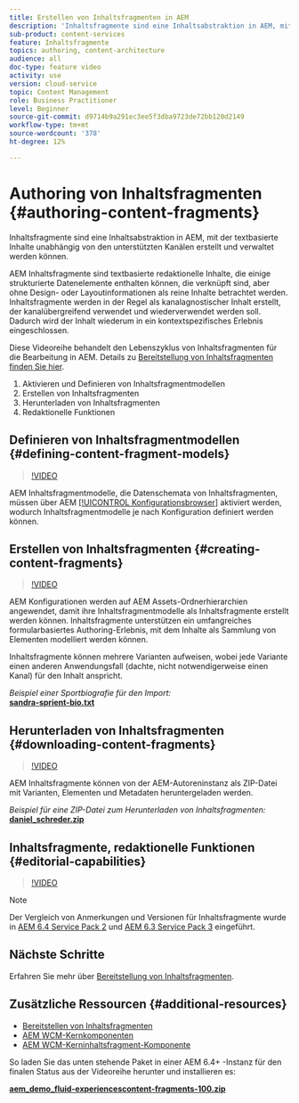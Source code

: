 ```yaml
---
title: Erstellen von Inhaltsfragmenten in AEM
description: 'Inhaltsfragmente sind eine Inhaltsabstraktion in AEM, mit der textbasierte Inhalte unabhängig von den unterstützten Kanälen erstellt und verwaltet werden können. '
sub-product: content-services
feature: Inhaltsfragmente
topics: authoring, content-architecture
audience: all
doc-type: feature video
activity: use
version: cloud-service
topic: Content Management
role: Business Practitioner
level: Beginner
source-git-commit: d9714b9a291ec3ee5f3dba9723de72bb120d2149
workflow-type: tm+mt
source-wordcount: '378'
ht-degree: 12%

---
```



# Authoring von Inhaltsfragmenten {#authoring-content-fragments}

Inhaltsfragmente sind eine Inhaltsabstraktion in AEM, mit der textbasierte Inhalte unabhängig von den unterstützten Kanälen erstellt und verwaltet werden können.

AEM Inhaltsfragmente sind textbasierte redaktionelle Inhalte, die einige strukturierte Datenelemente enthalten können, die verknüpft sind, aber ohne Design- oder Layoutinformationen als reine Inhalte betrachtet werden. Inhaltsfragmente werden in der Regel als kanalagnostischer Inhalt erstellt, der kanalübergreifend verwendet und wiederverwendet werden soll. Dadurch wird der Inhalt wiederum in ein kontextspezifisches Erlebnis eingeschlossen.

Diese Videoreihe behandelt den Lebenszyklus von Inhaltsfragmenten für die Bearbeitung in AEM. Details zu [Bereitstellung von Inhaltsfragmenten finden Sie hier](content-fragments-delivery-feature-video-use.md).

1. Aktivieren und Definieren von Inhaltsfragmentmodellen
2. Erstellen von Inhaltsfragmenten
3. Herunterladen von Inhaltsfragmenten
4. Redaktionelle Funktionen

## Definieren von Inhaltsfragmentmodellen {#defining-content-fragment-models}

>[!VIDEO](https://video.tv.adobe.com/v/22452/?quality=12&learn=on)

AEM Inhaltsfragmentmodelle, die Datenschemata von Inhaltsfragmenten, müssen über AEM [[!UICONTROL Konfigurationsbrowser]](https://docs.adobe.com/content/help/de-DE/experience-manager-cloud-service/implementing/developing/configurations.html) aktiviert werden, wodurch Inhaltsfragmentmodelle je nach Konfiguration definiert werden können.

## Erstellen von Inhaltsfragmenten  {#creating-content-fragments}

>[!VIDEO](https://video.tv.adobe.com/v/22451/?quality=12&learn=on)

AEM Konfigurationen werden auf AEM Assets-Ordnerhierarchien angewendet, damit ihre Inhaltsfragmentmodelle als Inhaltsfragmente erstellt werden können. Inhaltsfragmente unterstützen ein umfangreiches formularbasiertes Authoring-Erlebnis, mit dem Inhalte als Sammlung von Elementen modelliert werden können.

Inhaltsfragmente können mehrere Varianten aufweisen, wobei jede Variante einen anderen Anwendungsfall (dachte, nicht notwendigerweise einen Kanal) für den Inhalt anspricht.

*Beispiel einer Sportbiografie für den Import:*\
**[sandra-sprient-bio.txt](assets/sandra-sprient-bio.txt)**

## Herunterladen von Inhaltsfragmenten {#downloading-content-fragments}

>[!VIDEO](https://video.tv.adobe.com/v/22450/?quality=12&learn=on)

AEM Inhaltsfragmente können von der AEM-Autoreninstanz als ZIP-Datei mit Varianten, Elementen und Metadaten heruntergeladen werden.

*Beispiel für eine ZIP-Datei zum Herunterladen von Inhaltsfragmenten:*\
**[daniel_schreder.zip](assets/daniel_schreder.zip)**

## Inhaltsfragmente, redaktionelle Funktionen {#editorial-capabilities}

>[!VIDEO](https://video.tv.adobe.com/v/25891/?quality=12&learn=on)

>[!NOTE]
>
> Der Vergleich von Anmerkungen und Versionen für Inhaltsfragmente wurde in [AEM 6.4 Service Pack 2](https://experienceleague.adobe.com/docs/experience-manager-release-information/aem-release-updates/aem-releases-updates.html?lang=de) und [AEM 6.3 Service Pack 3](https://helpx.adobe.com/de/experience-manager/6-3/release-notes/sp3-release-notes.html) eingeführt.

## Nächste Schritte

Erfahren Sie mehr über [Bereitstellung von Inhaltsfragmenten](content-fragments-delivery-feature-video-use.md).

## Zusätzliche Ressourcen {#additional-resources}

* [Bereitstellen von Inhaltsfragmenten](content-fragments-delivery-feature-video-use.md)
* [AEM WCM-Kernkomponenten](https://docs.adobe.com/content/help/de/experience-manager-core-components/using/introduction.html)
* [AEM WCM-Kerninhaltsfragment-Komponente](https://docs.adobe.com/content/help/de/experience-manager-core-components/using/components/content-fragment-component.html)

So laden Sie das unten stehende Paket in einer AEM 6.4+ -Instanz für den finalen Status aus der Videoreihe herunter und installieren es:

**[aem_demo_fluid-experiencescontent-fragments-100.zip](assets/aem_demo_fluid-experiencescontent-fragments-100.zip)**
